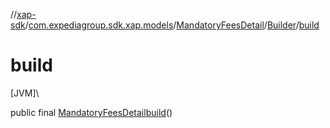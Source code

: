//[xap-sdk](../../../../index.md)/[com.expediagroup.sdk.xap.models](../../index.md)/[MandatoryFeesDetail](../index.md)/[Builder](index.md)/[build](build.md)

# build

[JVM]\

public final [MandatoryFeesDetail](../index.md)[build](build.md)()
